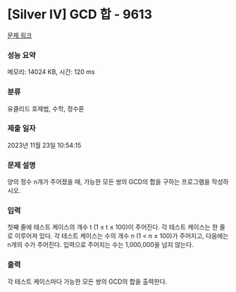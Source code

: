 # [Silver IV] GCD 합 - 9613 

[문제 링크](https://www.acmicpc.net/problem/9613) 

### 성능 요약

메모리: 14024 KB, 시간: 120 ms

### 분류

유클리드 호제법, 수학, 정수론

### 제출 일자

2023년 11월 23일 10:54:15

### 문제 설명

<p>양의 정수 n개가 주어졌을 때, 가능한 모든 쌍의 GCD의 합을 구하는 프로그램을 작성하시오.</p>

### 입력 

 <p>첫째 줄에 테스트 케이스의 개수 t (1 ≤ t ≤ 100)이 주어진다. 각 테스트 케이스는 한 줄로 이루어져 있다. 각 테스트 케이스는 수의 개수 n (1 < n ≤ 100)가 주어지고, 다음에는 n개의 수가 주어진다. 입력으로 주어지는 수는 1,000,000을 넘지 않는다.</p>

### 출력 

 <p>각 테스트 케이스마다 가능한 모든 쌍의 GCD의 합을 출력한다.</p>

